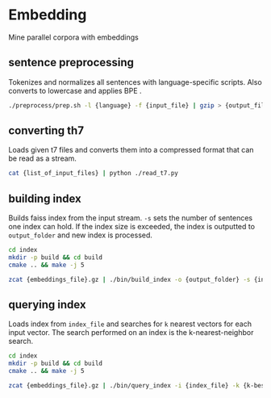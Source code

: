 # Embedding
Mine parallel corpora with embeddings

## sentence preprocessing

Tokenizes and normalizes all sentences with language-specific scripts. Also converts to lowercase and applies BPE .
```bash
./preprocess/prep.sh -l {language} -f {input_file} | gzip > {output_file}
```

## converting th7

Loads given t7 files and converts them into a compressed format that can be read as a stream.
```bash
cat {list_of_input_files} | python ./read_t7.py
```

## building index

Builds faiss index from the input stream. `-s` sets the number of sentences one index can hold. If the index size is exceeded, the index is outputted to `output_folder` and new index is processed.
```bash
cd index
mkdir -p build && cd build
cmake .. && make -j 5

zcat {embeddings_file}.gz | ./bin/build_index -o {output_folder} -s {index_size}
```

## querying index

Loads index from `index_file` and searches for `k` nearest vectors for each input vector. The search performed on an index is the k-nearest-neighbor search.
```bash
cd index
mkdir -p build && cd build
cmake .. && make -j 5

zcat {embeddings_file}.gz | ./bin/query_index -i {index_file} -k {k-best} > {output_file}
```
